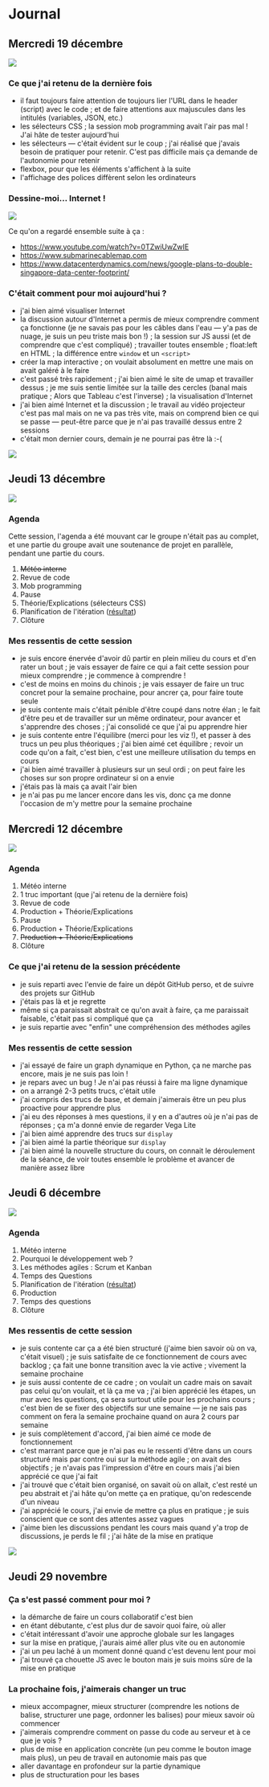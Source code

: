 # Journal

## Mercredi 19 décembre

![](images/IMG_20181219_170430.jpg)

### Ce que j'ai retenu de la dernière fois

- il faut toujours faire attention de toujours lier l'URL dans le header (script) avec le code ; et de faire attentions aux majuscules dans les intitulés (variables, JSON, etc.)
- les sélecteurs CSS ; la session mob programming avait l'air pas mal ! J'ai hâte de tester aujourd'hui
- les sélecteurs — c'était évident sur le coup ; j'ai réalisé que j'avais besoin de pratiquer pour retenir. C'est pas difficile mais ça demande de l'autonomie pour retenir
- flexbox, pour que les éléments s'affichent à la suite
- l'affichage des polices diffèrent selon les ordinateurs

### Dessine-moi… Internet !

![](images/IMG_20181219_170420.jpg)

Ce qu'on a regardé ensemble suite à ça :

- https://www.youtube.com/watch?v=0TZwiUwZwIE
- https://www.submarinecablemap.com
- https://www.datacenterdynamics.com/news/google-plans-to-double-singapore-data-center-footprint/

### C'était comment pour moi aujourd'hui ?

- j'ai bien aimé visualiser Internet
- la discussion autour d'Internet a permis de mieux comprendre comment ça fonctionne (je ne savais pas pour les câbles dans l'eau — y'a pas de nuage, je suis un peu triste mais bon !) ; la session sur JS aussi (et de comprendre que c'est compliqué) ; travailler toutes ensemble ; float:left en HTML ; la différence entre `window` et un `<script>`
- créer la map interactive ; on voulait absolument en mettre une mais on avait galéré à le faire
- c'est passé très rapidement ; j'ai bien aimé le site de umap et travailler dessus ; je me suis sentie limitée sur la taille des cercles (banal mais pratique ; Alors que Tableau c'est l'inverse) ; la visualisation d'Internet
- j'ai bien aimé Internet et la discussion ; le travail au vidéo projecteur c'est pas mal mais on ne va pas très vite, mais on comprend bien ce qui se passe — peut-être parce que je n'ai pas travaillé dessus entre 2 sessions
- c'était mon dernier cours, demain je ne pourrai pas être là :-(

![](images/IMG_20181219_180836.jpg)

## Jeudi 13 décembre

![](images/IMG_20181213_185827.jpg)

### Agenda

Cette session, l'agenda a été mouvant car le groupe n'était pas au complet, et une partie du groupe avait une soutenance de projet en parallèle, pendant une partie du cours.

1. ~~Météo interne~~
2. Revue de code
3. Mob programming
4. Pause
5. Théorie/Explications (sélecteurs CSS)
6. Planification de l'itération ([résultat](https://github.com/oncletom/m2-transfo-num/projects/4))
7. Clôture

### Mes ressentis de cette session

- je suis encore énervée d'avoir dû partir en plein milieu du cours et d'en rater un bout ; je vais essayer de faire ce qui a fait cette session pour mieux comprendre ; je commence à comprendre !
- c'est de moins en moins du chinois ; je vais essayer de faire un truc concret pour la semaine prochaine, pour ancrer ça, pour faire toute seule
- je suis contente mais c'était pénible d'être coupé dans notre élan ; le fait d'être peu et de travailler sur un même ordinateur, pour avancer et s'apprendre des choses ; j'ai consolidé ce que j'ai pu apprendre hier
- je suis contente entre l'équilibre (merci pour les viz !), et passer à des trucs un peu plus théoriques ; j'ai bien aimé cet équilibre ; revoir un code qu'on a fait, c'est bien, c'est une meilleure utilisation du temps en cours
- j'ai bien aimé travailler à plusieurs sur un seul ordi ; on peut faire les choses sur son propre ordinateur si on a envie
- j'étais pas là mais ça avait l'air bien
- je n'ai pas pu me lancer encore dans les vis, donc ça me donne l'occasion de m'y mettre pour la semaine prochaine

## Mercredi 12 décembre

![](images/IMG_20181212_170229.jpg)

### Agenda

1. Météo interne
2. 1 truc important (que j'ai retenu de la dernière fois)
3. Revue de code
4. Production + Théorie/Explications
5. Pause
6. Production + Théorie/Explications
7. ~~Production + Théorie/Explications~~
8. Clôture

### Ce que j'ai retenu de la session précédente

- je suis reparti avec l'envie de faire un dépôt GitHub perso, et de suivre des projets sur GitHub
- j'étais pas là et je regrette
- même si ça paraissait abstrait ce qu'on avait à faire, ça me paraissait faisable, c'était pas si compliqué que ça
- je suis repartie avec "enfin" une compréhension des méthodes agiles

### Mes ressentis de cette session

- j'ai essayé de faire un graph dynamique en Python, ça ne marche pas encore, mais je ne suis pas loin !
- je repars avec un bug ! Je n'ai pas réussi à faire ma ligne dynamique
- on a arrangé 2-3 petits trucs, c'était utile
- j'ai compris des trucs de base, et demain j'aimerais être un peu plus proactive pour apprendre plus
- j'ai eu des réponses à mes questions, il y en a d'autres où je n'ai pas de réponses ; ça m'a donné envie de regarder Vega Lite
- j'ai bien aimé apprendre des trucs sur `display`
- j'ai bien aimé la partie théorique sur `display`
- j'ai bien aimé la nouvelle structure du cours, on connait le déroulement de la séance, de voir toutes ensemble le problème et avancer de manière assez libre


## Jeudi 6 décembre

![](images/IMG_20181206_173436.jpg)

### Agenda

1. Météo interne
2. Pourquoi le développement web ?
3. Les méthodes agiles : Scrum et Kanban
4. Temps des Questions
5. Planification de l'itération ([résultat](https://github.com/oncletom/m2-transfo-num/projects/1))
6. Production
7. Temps des questions
8. Clôture

### Mes ressentis de cette session

- je suis contente car ça a été bien structuré (j'aime bien savoir où on va, c'était visuel) ; je suis satisfaite de ce fonctionnement de cours avec backlog ; ça fait une bonne transition avec la vie active ; vivement la semaine prochaine
- je suis aussi contente de ce cadre ; on voulait un cadre mais on savait pas celui qu'on voulait, et là ça me va ; j'ai bien apprécié les étapes, un mur avec les questions, ça sera surtout utile pour les prochains cours ; c'est bien de se fixer des objectifs sur une semaine — je ne sais pas comment on fera la semaine prochaine quand on aura 2 cours par semaine
- je suis complètement d'accord, j'ai bien aimé ce mode de fonctionnement
- c'est marrant parce que je n'ai pas eu le ressenti d'être dans un cours structuré mais par contre oui sur la méthode agile ; on avait des objectifs ; je n'avais pas l'impression d'être en cours mais j'ai bien apprécié ce que j'ai fait
- j'ai trouvé que c'était bien organisé, on savait où on allait, c'est resté un peu abstrait et j'ai hâte qu'on mette ça en pratique, qu'on redescende d'un niveau
- j'ai apprécié le cours, j'ai envie de mettre ça plus en pratique ; je suis conscient que ce sont des attentes assez vagues
- j'aime bien les discussions pendant les cours mais quand y'a trop de discussions, je perds le fil ; j'ai hâte de la mise en pratique

![](images/IMG_20181206_173511.jpg)

## Jeudi 29 novembre

### Ça s'est passé comment pour moi ?

- la démarche de faire un cours collaboratif c'est bien
- en étant débutante, c'est plus dur de savoir quoi faire, où aller
- c'était intéressant d'avoir une approche globale sur les langages
- sur la mise en pratique, j'aurais aimé aller plus vite ou en autonomie
- j'ai un peu laché à un moment donné quand c'est devenu lent pour moi
- j'ai trouvé ça chouette JS avec le bouton mais je suis moins sûre de la mise en pratique

### La prochaine fois, j'aimerais changer un truc

- mieux accompagner, mieux structurer (comprendre les notions de balise, structurer une page, ordonner les balises) pour mieux savoir où commencer
- j'aimerais comprendre comment on passe du code au serveur et à ce que je vois ?
- plus de mise en application concrète (un peu comme le bouton image mais plus), un peu de travail en autonomie mais pas que
- aller davantage en profondeur sur la partie dynamique
- plus de structuration pour les bases
